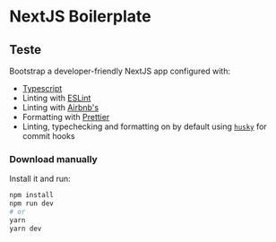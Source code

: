 # NextJS Boilerplate

## Teste

Bootstrap a developer-friendly NextJS app configured with:

- [Typescript](https://www.typescriptlang.org/)
- Linting with [ESLint](https://eslint.org/)
- Linting with [Airbnb's](https://github.com/airbnb/javascript)
- Formatting with [Prettier](https://prettier.io/)
- Linting, typechecking and formatting on by default using [`husky`](https://github.com/typicode/husky) for commit hooks

### Download manually

Install it and run:

```bash
npm install
npm run dev
# or
yarn
yarn dev
```

